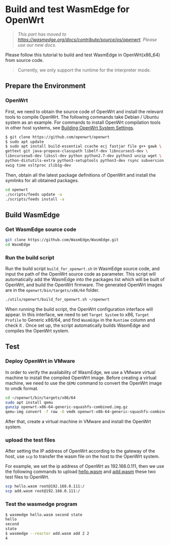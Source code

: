 # Build and test WasmEdge for OpenWrt

> *This part has moved to <https://wasmedge.org/docs/contribute/source/os/openwrt>. Please use our new docs.*

Please follow this tutorial to build and test WasmEdge in OpenWrt(x86_64) from source code.

> Currently, we only support the runtime for the interpreter mode.

## Prepare the Environment

### OpenWrt

First, we need to obtain the source code of OpenWrt and install the relevant tools to compile OpenWrt. The following commands take Debian / Ubuntu system as an example. For commands to install OpenWrt compilation tools in other host systems, see [Building OpenWrt System Settings](https://openwrt.org/docs/guide-developer/toolchain/install-buildsystem).

```bash
$ git clone https://github.com/openwrt/openwrt
$ sudo apt update
$ sudo apt install build-essential ccache ecj fastjar file g++ gawk \
gettext git java-propose-classpath libelf-dev libncurses5-dev \
libncursesw5-dev libssl-dev python python2.7-dev python3 unzip wget \
python-distutils-extra python3-setuptools python3-dev rsync subversion \
swig time xsltproc zlib1g-dev 
```

Then, obtain all the latest package definitions of OpenWrt and install the symlinks for all obtained packages.

```bash
cd openwrt
./scripts/feeds update -a
./scripts/feeds install -a
```

## Build WasmEdge

### Get WasmEdge source code

```bash
git clone https://github.com/WasmEdge/WasmEdge.git
cd WasmEdge
```

### Run the build script

Run the build script `build_for_openwrt.sh` in WasmEdge source code, and input the path of the OpenWrt source code as parameter. This script will automatically add the WasmEdge into the packages list which will be built of OpenWrt, and build the OpenWrt firmware. The generated OpenWrt images are in the `openwrt/bin/targets/x86/64` folder.

```bash
./utils/openwrt/build_for_openwrt.sh ~/openwrt
```

When running the build script, the OpenWrt configuration interface will appear. In this interface, we need to set `Target System` to x86, `Target Profile` to Generic x86/64, and find `WasmEdge` in the `Runtime` column and check it . Once set up, the script automatically builds WasmEdge and compiles the OpenWrt system.

## Test

### Deploy OpenWrt in VMware

In order to verify the availability of WasmEdge, we use a VMware virtual machine to install the compiled OpenWrt image. Before creating a virtual machine, we need to use the `QEMU` command to convert the OpenWrt image to vmdk format.

```bash
cd ~/openwrt/bin/targets/x86/64
sudo apt install qemu
gunzip openwrt-x86-64-generic-squashfs-combined.img.gz
qemu-img convert -f raw -O vmdk openwrt-x86-64-generic-squashfs-combined.img Openwrt.vmdk
```

After that, create a virtual machine in VMware and install the OpenWrt system.

### upload the test files

After setting the IP address of OpenWrt according to the gateway of the host, use `scp` to transfer the wasm file on the host to the OpenWrt system.

For example, we set the ip address of OpenWrt as 192.168.0.111, then we use the following commands to upload [hello.wasm](https://github.com/WasmEdge/WasmEdge/raw/master/examples/wasm/hello.wasm) and [add.wasm](https://raw.githubusercontent.com/WasmEdge/WasmEdge/master/examples/wasm/add.wasm) these two test files to OpenWrt.

```bash
scp hello.wasm root@192.168.0.111:/
scp add.wasm root@192.168.0.111:/
```

### Test the wasmedge program

```bash
$ wasmedge hello.wasm second state
hello
second
state
$ wasmedge --reactor add.wasm add 2 2
4
```
